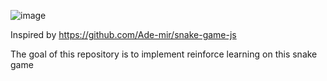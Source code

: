 ![image](https://github.com/JasonLuo2024/RetroSnakeGame/assets/113136895/ccc2c4ad-777f-4a35-a88e-8975b0df6d9e)

Inspired by https://github.com/Ade-mir/snake-game-js

The goal of this repository is to implement reinforce learning on this snake game
